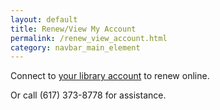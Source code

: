 ```yaml
---
layout: default
title: Renew/View My Account
permalink: /renew_view_account.html
category: navbar_main_element
---
```


Connect to [your library account](http://onesearch.library.northeastern.edu/primo_library/libweb/action/login.do?loginFn=signin&vid=NU&targetURL=http://onesearch.library.northeastern.edu/primo_library/libweb/action/search.do?dscnt=0&vid=NU&initializeIndex=true) to renew online. 

Or call (617) 373-8778 for assistance.   

